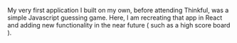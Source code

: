 My very first application I built on my own, before attending Thinkful, was a simple Javascript guessing game. Here, I am recreating that app in React and adding new functionality in the near future ( such as a high score board ).